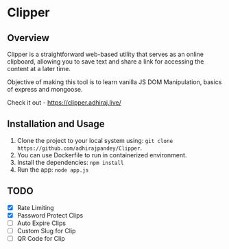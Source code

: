 # Clipper

## Overview

Clipper is a straightforward web-based utility that serves as an online clipboard, allowing you to save text and share a link for accessing the content at a later time.

Objective of making this tool is to learn vanilla JS DOM Manipulation, basics of express and mongoose.

Check it out - https://clipper.adhiraj.live/


## Installation and Usage

1. Clone the project to your local system using: `git clone https://github.com/adhirajpandey/Clipper`.
2. You can use Dockerfile to run in containerized environment.
3. Install the dependencies: `npm install`
4. Run the app: `node app.js`


## TODO

- [x] Rate Limiting
- [x] Password Protect Clips
- [ ] Auto Expire Clips
- [ ] Custom Slug for Clip
- [ ] QR Code for Clip
